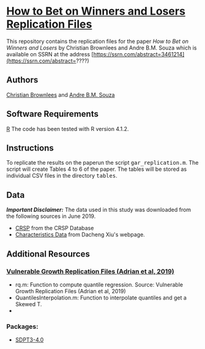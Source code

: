 
# [How to Bet on Winners and Losers Replication Files](https://ssrn.com/abstract=????)

This repository contains the replication files for the paper <i>How to Bet on Winners and Losers</i>
by Christian Brownlees and Andre B.M. Souza which is available on SSRN at the address
[https://ssrn.com/abstract=3461214](https://ssrn.com/abstract=????)

## Authors 
 [Christian Brownlees](http://www.econ.upf.edu/~cbrownlees/) and [Andre B.M. Souza](http://www.andrebmsouza.com)

## Software Requirements

[R](https://cran.r-project.org/) The code has been tested with R version 4.1.2.

## Instructions

To replicate the results on the paperun the script <tt>gar_replication.m</tt>.
The script will create Tables 4 to 6 of the paper. The tables will be stored as individual CSV files in the directory <tt>tables</tt>.

## Data

***Important Disclaimer:*** The data used in this study was downloaded from the following sources in June 2019.

 - [CRSP]([https://stats.oecd.org/sdmx-json/data/DP_LIVE/.QGDP.../OECD?contentType=csv&detail=code&separator=comma&csv-lang=en](https://wrds-www.wharton.upenn.edu/pages/about/data-vendors/center-for-research-in-security-prices-crsp/)) from the CRSP Database
 - [Characteristics Data]([https://www.imf.org/~/media/Files/Publications/GFSR/2017/October/chapter-3/csv-data/data-appendix.ashx?la=eni](https://dachxiu.chicagobooth.edu/download/datashare.zip)) from Dacheng Xiu's webpage.

## Additional Resources
### [Vulnerable Growth Replication Files (Adrian et al, 2019)](https://www.aeaweb.org/articles?id=10.1257/aer.20161923)
 - rq.m: Function to compute quantile regression. Source: Vulnerable Growth Replication Files (Adrian et al, 2019)
 - QuantilesInterpolation.m: Function to interpolate quantiles and get a Skewed T.
 - 
### Packages:
 - [SDPT3-4.0](https://github.com/sqlp/sdpt3)
 
